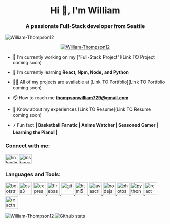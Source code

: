 <h1 align="center">Hi 👋, I'm William</h1>
<h3 align="center">A passionate Full-Stack developer from Seattle</h3>

<p align="left"> <img src="https://komarev.com/ghpvc/?username=nathannosudoWilliam-Thompson12&label=Profile%20views&color=0e75b6&style=flat" alt="William-Thompson12" /> </p>

<p align="center"> <a href="https://github.com/ryo-ma/github-profile-trophy"><img src="https://github-profile-trophy.vercel.app/?username=William-Thompson12" alt="William-Thompson12" /></a> </p>

- 🔭 I’m currently working on my ["Full-Stack Project"](Link TO Project coming soon)

- 🌱 I’m currently learning **React, Npm, Node, and Python**

- 👨‍💻 All of my projects are available at [Link TO Portfolio](Link TO Portfolio coming soon)

- 📫 How to reach me **thompsonwilliam729@gmail.com**

- 📄 Know about my experiences [Link TO Resume](Link TO Resume coming soon)

- ⚡ Fun fact **| Basketball Fanatic | Anime Watcher | Seasoned Gamer | Learning the Piano! |**

<p align="left">
<h3 align="left">Connect with me:</h3>
<a href="https://www.linkedin.com/in/william-thompson-04046a1a0/" target="blank"><img align="center" src="https://cdn.jsdelivr.net/npm/simple-icons@3.0.1/icons/linkedin.svg" alt="linkedin username" height="30" width="40" /></a>
<a href="https://instagram.com/instagram usrname" target="blank"><img align="center" src="https://cdn.jsdelivr.net/npm/simple-icons@3.0.1/icons/instagram.svg" alt="instagram usrname" height="30" width="40" /></a>
</p>

<h3 align="left">Languages and Tools:</h3>
<p align="left"> <img src="https://devicons.github.io/devicon/devicon.git/icons/bootstrap/bootstrap-plain.svg" alt="bootstrap" width="40" height="40"/> </a> <img src="https://devicons.github.io/devicon/devicon.git/icons/css3/css3-original-wordmark.svg" alt="css3" width="40" height="40"/> </a> <a href="https://expressjs.com" target="_blank"> <img src="https://devicons.github.io/devicon/devicon.git/icons/express/express-original-wordmark.svg" alt="express" width="40" height="40"/> </a> <a href="https://firebase.google.com/" target="_blank"> <img src="https://www.vectorlogo.zone/logos/firebase/firebase-icon.svg" alt="firebase" width="40" height="40"/> </a> <a href="https://git-scm.com/" target="_blank"> <img src="https://www.vectorlogo.zone/logos/git-scm/git-scm-icon.svg" alt="git" width="40" height="40"/> </a> <a href="https://www.w3.org/html/" target="_blank"> <img src="https://devicons.github.io/devicon/devicon.git/icons/html5/html5-original-wordmark.svg" alt="html5" width="40" height="40"/> </a> <a href="https://developer.mozilla.org/en-US/docs/Web/JavaScript" target="_blank"> <img src="https://devicons.github.io/devicon/devicon.git/icons/javascript/javascript-original.svg" alt="javascript" width="40" height="40"/> </a>
<a href="https://nodejs.org" target="_blank"> <img src="https://devicons.github.io/devicon/devicon.git/icons/nodejs/nodejs-original-wordmark.svg" alt="nodejs" width="40" height="40"/> </a> 
<a href="https://www.photoshop.com/en" target="_blank"> <img src="https://devicons.github.io/devicon/devicon.git/icons/photoshop/photoshop-plain.svg" alt="photoshop" width="40" height="40"/> </a> <a href="https://www.python.org" target="_blank"> <img src="https://devicons.github.io/devicon/devicon.git/icons/python/python-original.svg" alt="python" width="40" height="40"/> </a> <a href="https://reactjs.org/" target="_blank"> <img src="https://devicons.github.io/devicon/devicon.git/icons/react/react-original-wordmark.svg" alt="react" width="40" height="40"/> </a> <a href="https://reactnative.dev/" target="_blank"> <img src="https://reactnative.dev/img/header_logo.svg" alt="reactnative" width="40" height="40"/> </a> </p>

<p><img align="left" src="https://github-readme-stats.vercel.app/api/top-langs/?username=William-Thompson12&layout=compact" alt="William-Thompson12" /></p>

![Github stats](https://github-readme-stats.vercel.app/api?username=William-Thompson12)
